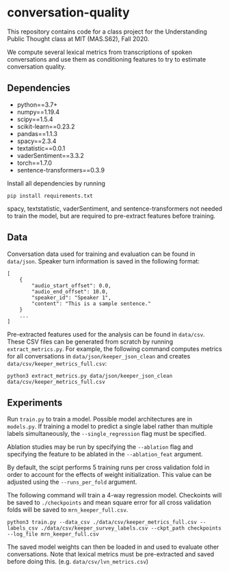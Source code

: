 # conversation-quality

This repository contains code for a class project for the Understanding
Public Thought class at MIT (MAS.S62), Fall 2020.

We compute several lexical metrics from transcriptions of spoken conversations
and use them as conditioning features to try to estimate conversation quality.


## Dependencies

* python==3.7+
* numpy==1.19.4
* scipy==1.5.4
* scikit-learn==0.23.2
* pandas==1.1.3
* spacy==2.3.4
* textatistic==0.0.1
* vaderSentiment==3.3.2
* torch==1.7.0
* sentence-transformers==0.3.9

Install all dependencies by running

```
pip install requirements.txt
```

spacy, textstatistic, vaderSentiment, and sentence-transformers not needed to
train the model, but are required to pre-extract features before training.


## Data

Conversation data used for training and evaluation can be found in `data/json`.
Speaker turn information is saved in the following format:

```
[
    {
        "audio_start_offset": 0.0,
        "audio_end_offset": 10.0,
        "speaker_id": "Speaker 1",
        "content": "This is a sample sentence."
    }
    ...
]
```

Pre-extracted features used for the analysis can be found in `data/csv`.
These CSV files can be generated from scratch by running `extract_metrics.py`.
For example, the following command computes metrics for all conversations in
`data/json/keeper_json_clean` and creates `data/csv/keeper_metrics_full.csv`:

```
python3 extract_metrics.py data/json/keeper_json_clean data/csv/keeper_metrics_full.csv
```

## Experiments

Run `train.py` to train a model. Possible model architectures are in
`models.py`. If training a model to predict a single label rather than multiple
labels simultaneously, the `--single_regression` flag must be specified.

Ablation studies may be run by specifying the `--ablation` flag and
specifying the feature to be ablated in the `--ablation_feat` argument.

By default, the scipt performs 5 training runs per cross validation fold
in order to account for the effects of weight initialization. This value can
be adjusted using the `--runs_per_fold` argument.

The following command will train a 4-way regression model.
Checkoints will be saved to `./checkpoints` and mean square error for
all cross validation folds will be saved to `mrn_keeper_full.csv`.

```
python3 train.py --data_csv ./data/csv/keeper_metrics_full.csv --labels_csv ./data/csv/keeper_survey_labels.csv --ckpt_path checkpoints --log_file mrn_keeper_full.csv
```

The saved model weights can then be loaded in and used to evaluate other
conversations. Note that lexical metrics must be pre-extracted and saved
before doing this. (e.g. `data/csv/lvn_metrics.csv`)


